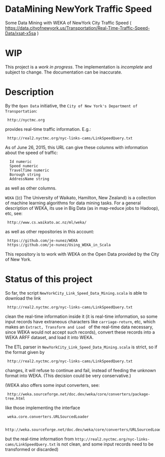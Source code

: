 # DataMining NewYork Traffic Speed

Some Data Mining with WEKA of NewYork City Traffic Speed
( https://data.cityofnewyork.us/Transportation/Real-Time-Traffic-Speed-Data/xsat-x5sa )

# WIP

This project is a *work in progress*. The implementation is *incomplete* and
subject to change. The documentation can be inaccurate.

# Description

By the `Open Data` initiative, the `City of New York's Department of
Transportation`:

     http://nyctmc.org

provides real-time traffic information. E.g.:

     http://real2.nyctmc.org/nyc-links-cams/LinkSpeedQuery.txt

As of June 26, 2015, this URL can give these columns with information
about the speed of traffic:

      Id numeric
      Speed numeric
      TravelTime numeric
      Borough string
      AddressName string

as well as other columns.

`WEKA` ((c) The University of Waikato, Hamilton, New Zealand) is a collection
of machine learning algorithms for data mining tasks. For a general
description of WEKA, its use in Big Data (as in map-reduce jobs to Hadoop),
etc, see:

     http://www.cs.waikato.ac.nz/ml/weka/

as well as other repositories in this account:

     https://github.com/je-nunez/WEKA
     https://github.com/je-nunez/Using_WEKA_in_Scala

This repository is to work with WEKA on the Open Data provided by the City of
New York.

# Status of this project

So far, the script `NewYorkCity_Link_Speed_Data_Mining.scala` is able to
download the link

     http://real2.nyctmc.org/nyc-links-cams/LinkSpeedQuery.txt

clean the real-time information inside it (it is real-time information, so some
input records have extraneous characters like `carriage-return`, etc, which
makes an `Extract, Transform and Load ` of the real-time data necessary, since
WEKA would not accept such records), convert these records into a WEKA ARFF
dataset, and load it into WEKA.

The ETL parser in `NewYorkCity_Link_Speed_Data_Mining.scala` is strict, so if
the format given by

     http://real2.nyctmc.org/nyc-links-cams/LinkSpeedQuery.txt

changes, it will refuse to continue and fail, instead of feeding the unknown
format into WEKA. (This decision could be very conservative.)

(WEKA also offers some input converters, see:

     http://weka.sourceforge.net/doc.dev/weka/core/converters/package-tree.html

like those implementing the interface

     weka.core.converters.URLSourcedLoader
      
     http://weka.sourceforge.net/doc.dev/weka/core/converters/URLSourcedLoader.html

but the real-time information from
`http://real2.nyctmc.org/nyc-links-cams/LinkSpeedQuery.txt` is not clean,
and some input records need to be transformed or discarded)

